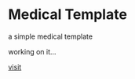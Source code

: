 # Medical Template

a simple medical template

working on it...

[visit](https://sajjadkiani.github.io/medicalTemplate/)
